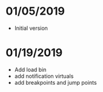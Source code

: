 # 01/05/2019
 + Initial version
# 01/19/2019
 + Add load bin
 + add notification virtuals
 + add breakpoints and jump points
